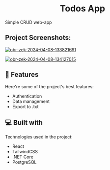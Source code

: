 <h1 align="center" id="title">Todos App</h1>

<p id="description">Simple CRUD web-app</p>

<h2>Project Screenshots:</h2>

<a href="https://ibb.co/N6hQ0cG" target="_blank"><img src="https://i.ibb.co/RpnZXRJ/obr-zek-2024-04-08-133821691.png" alt="obr-zek-2024-04-08-133821691" border="0"></a>

<a href="https://ibb.co/Gfw9L5B" target="_blank"><img src="https://i.ibb.co/SDTc83W/obr-zek-2024-04-08-134127015.png" alt="obr-zek-2024-04-08-134127015" border="0"></a>

  
  
<h2>🧐 Features</h2>

Here're some of the project's best features:

*   Authentication
*   Data management
*   Export to .txt

  
  
<h2>💻 Built with</h2>

Technologies used in the project:

*   React
*   TailwindCSS
*   .NET Core
*   PostgreSQL
